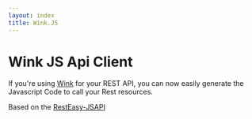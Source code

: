 ```yaml
---
layout: index
title: Wink.JS
---
```


# Wink JS Api Client

If you're using [Wink](http://wink.apache.org) for your REST API, you can now easily generate the Javascript Code to call your Rest resources.

Based on the [RestEasy-JSAPI](http://docs.jboss.org/resteasy/2.0.0.GA/userguide/html/AJAX_Client.html)

